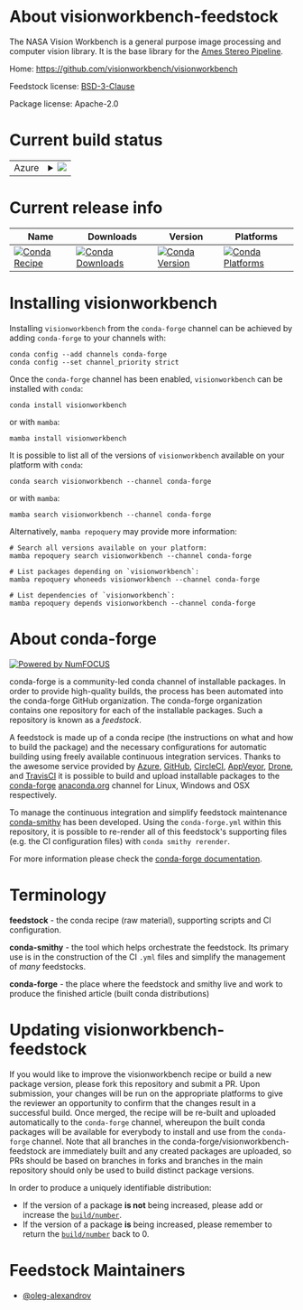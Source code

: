 About visionworkbench-feedstock
===============================

The NASA Vision Workbench is a general purpose image processing and computer vision library. It is the base library for the [Ames Stereo Pipeline](https://stereopipeline.readthedocs.io/en/latest/introduction.html).

Home: https://github.com/visionworkbench/visionworkbench

Feedstock license: [BSD-3-Clause](https://github.com/conda-forge/visionworkbench-feedstock/blob/main/LICENSE.txt)

Package license: Apache-2.0

Current build status
====================


<table>
    
  <tr>
    <td>Azure</td>
    <td>
      <details>
        <summary>
          <a href="https://dev.azure.com/conda-forge/feedstock-builds/_build/latest?definitionId=26031&branchName=main">
            <img src="https://dev.azure.com/conda-forge/feedstock-builds/_apis/build/status/visionworkbench-feedstock?branchName=main">
          </a>
        </summary>
        <table>
          <thead><tr><th>Variant</th><th>Status</th></tr></thead>
          <tbody><tr>
              <td>linux_64</td>
              <td>
                <a href="https://dev.azure.com/conda-forge/feedstock-builds/_build/latest?definitionId=26031&branchName=main">
                  <img src="https://dev.azure.com/conda-forge/feedstock-builds/_apis/build/status/visionworkbench-feedstock?branchName=main&jobName=linux&configuration=linux%20linux_64_" alt="variant">
                </a>
              </td>
            </tr><tr>
              <td>osx_64</td>
              <td>
                <a href="https://dev.azure.com/conda-forge/feedstock-builds/_build/latest?definitionId=26031&branchName=main">
                  <img src="https://dev.azure.com/conda-forge/feedstock-builds/_apis/build/status/visionworkbench-feedstock?branchName=main&jobName=osx&configuration=osx%20osx_64_" alt="variant">
                </a>
              </td>
            </tr>
          </tbody>
        </table>
      </details>
    </td>
  </tr>
</table>

Current release info
====================

| Name | Downloads | Version | Platforms |
| --- | --- | --- | --- |
| [![Conda Recipe](https://img.shields.io/badge/recipe-visionworkbench-green.svg)](https://anaconda.org/conda-forge/visionworkbench) | [![Conda Downloads](https://img.shields.io/conda/dn/conda-forge/visionworkbench.svg)](https://anaconda.org/conda-forge/visionworkbench) | [![Conda Version](https://img.shields.io/conda/vn/conda-forge/visionworkbench.svg)](https://anaconda.org/conda-forge/visionworkbench) | [![Conda Platforms](https://img.shields.io/conda/pn/conda-forge/visionworkbench.svg)](https://anaconda.org/conda-forge/visionworkbench) |

Installing visionworkbench
==========================

Installing `visionworkbench` from the `conda-forge` channel can be achieved by adding `conda-forge` to your channels with:

```
conda config --add channels conda-forge
conda config --set channel_priority strict
```

Once the `conda-forge` channel has been enabled, `visionworkbench` can be installed with `conda`:

```
conda install visionworkbench
```

or with `mamba`:

```
mamba install visionworkbench
```

It is possible to list all of the versions of `visionworkbench` available on your platform with `conda`:

```
conda search visionworkbench --channel conda-forge
```

or with `mamba`:

```
mamba search visionworkbench --channel conda-forge
```

Alternatively, `mamba repoquery` may provide more information:

```
# Search all versions available on your platform:
mamba repoquery search visionworkbench --channel conda-forge

# List packages depending on `visionworkbench`:
mamba repoquery whoneeds visionworkbench --channel conda-forge

# List dependencies of `visionworkbench`:
mamba repoquery depends visionworkbench --channel conda-forge
```


About conda-forge
=================

[![Powered by
NumFOCUS](https://img.shields.io/badge/powered%20by-NumFOCUS-orange.svg?style=flat&colorA=E1523D&colorB=007D8A)](https://numfocus.org)

conda-forge is a community-led conda channel of installable packages.
In order to provide high-quality builds, the process has been automated into the
conda-forge GitHub organization. The conda-forge organization contains one repository
for each of the installable packages. Such a repository is known as a *feedstock*.

A feedstock is made up of a conda recipe (the instructions on what and how to build
the package) and the necessary configurations for automatic building using freely
available continuous integration services. Thanks to the awesome service provided by
[Azure](https://azure.microsoft.com/en-us/services/devops/), [GitHub](https://github.com/),
[CircleCI](https://circleci.com/), [AppVeyor](https://www.appveyor.com/),
[Drone](https://cloud.drone.io/welcome), and [TravisCI](https://travis-ci.com/)
it is possible to build and upload installable packages to the
[conda-forge](https://anaconda.org/conda-forge) [anaconda.org](https://anaconda.org/)
channel for Linux, Windows and OSX respectively.

To manage the continuous integration and simplify feedstock maintenance
[conda-smithy](https://github.com/conda-forge/conda-smithy) has been developed.
Using the ``conda-forge.yml`` within this repository, it is possible to re-render all of
this feedstock's supporting files (e.g. the CI configuration files) with ``conda smithy rerender``.

For more information please check the [conda-forge documentation](https://conda-forge.org/docs/).

Terminology
===========

**feedstock** - the conda recipe (raw material), supporting scripts and CI configuration.

**conda-smithy** - the tool which helps orchestrate the feedstock.
                   Its primary use is in the construction of the CI ``.yml`` files
                   and simplify the management of *many* feedstocks.

**conda-forge** - the place where the feedstock and smithy live and work to
                  produce the finished article (built conda distributions)


Updating visionworkbench-feedstock
==================================

If you would like to improve the visionworkbench recipe or build a new
package version, please fork this repository and submit a PR. Upon submission,
your changes will be run on the appropriate platforms to give the reviewer an
opportunity to confirm that the changes result in a successful build. Once
merged, the recipe will be re-built and uploaded automatically to the
`conda-forge` channel, whereupon the built conda packages will be available for
everybody to install and use from the `conda-forge` channel.
Note that all branches in the conda-forge/visionworkbench-feedstock are
immediately built and any created packages are uploaded, so PRs should be based
on branches in forks and branches in the main repository should only be used to
build distinct package versions.

In order to produce a uniquely identifiable distribution:
 * If the version of a package **is not** being increased, please add or increase
   the [``build/number``](https://docs.conda.io/projects/conda-build/en/latest/resources/define-metadata.html#build-number-and-string).
 * If the version of a package **is** being increased, please remember to return
   the [``build/number``](https://docs.conda.io/projects/conda-build/en/latest/resources/define-metadata.html#build-number-and-string)
   back to 0.

Feedstock Maintainers
=====================

* [@oleg-alexandrov](https://github.com/oleg-alexandrov/)

